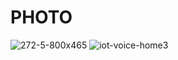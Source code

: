 # **PHOTO**
![272-5-800x465](https://user-images.githubusercontent.com/94214304/144262648-dae2fb8c-9bf0-4ada-bcff-23fc1e49a78d.jpg)
![iot-voice-home3](https://user-images.githubusercontent.com/94214304/144262717-43d5849b-d5f4-434b-810d-f67fcee02e3b.jpg)
